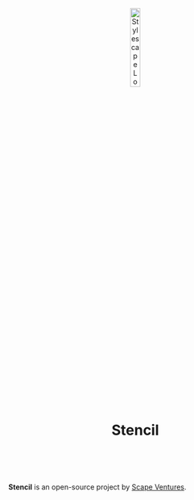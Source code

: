 <header>
<p align="center">
    <img src="assets/image/logo_dark.png" width="20%" height="20%" alt="Stylescape Logo">
</p>
<h1 align='center' style='border-bottom: none;'>Stencil</h1>
<!-- <h3 align='center'></h3> -->
</header>
<br/>




**Stencil** is an open-source project by [Scape Ventures](https://www.scape.ventures "Scape Ventures website").